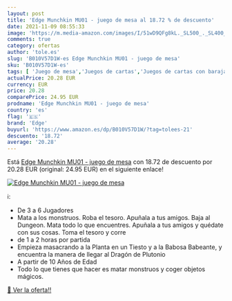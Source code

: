 ```yaml
---
layout: post
title: 'Edge Munchkin MU01 - juego de mesa al 18.72 % de descuento'
date: 2021-11-09 08:55:33
image: 'https://m.media-amazon.com/images/I/51wD9QFg8kL._SL500_._SL400_.jpg'
comments: true
category: ofertas
author: 'tole.es'
slug: 'B010V57D1W-es Edge Munchkin MU01 - juego de mesa'
sku: 'B010V57D1W-es'
tags: [ 'Juego de mesa','Juegos de cartas','Juegos de cartas con baraja específica','Juegos y accesorios para juegos','Juguetes','Juguetes y juegos','edge','munchkin', ]
actualPrice: 20.28 EUR
currency: EUR
price: 20.28
comparePrice: 24.95 EUR
prodname: 'Edge Munchkin MU01 - juego de mesa'
country: 'es'
flag: '🇪🇸'
brand: 'Edge'
buyurl: 'https://www.amazon.es/dp/B010V57D1W/?tag=tolees-21'
descuento: '18.72'
average: '20.28'
---
```


Está [Edge Munchkin MU01 - juego de mesa](https://www.amazon.es/dp/B010V57D1W/?tag=tolees-21) con 18.72 de descuento por 20.28 EUR (original: 24.95 EUR) en el siguiente enlace!

[![Edge Munchkin MU01 - juego de mesa](https://m.media-amazon.com/images/I/51wD9QFg8kL._SL500_._SL400_.jpg)](https://www.amazon.es/dp/B010V57D1W/?tag=tolees-21)

ℹ️:

- De 3 a 6 Jugadores
- Mata a los monstruos. Roba el tesoro. Apuñala a tus amigos. Baja al Dungeon. Mata todo lo que encuentres. Apuñala a tus amigos y quédate con sus cosas. Toma el tesoro y corre
- de 1 a 2 horas por partida
- Empieza masacrando a la Planta en un Tiesto y a la Babosa Babeante, y encuentra la manera de llegar al Dragón de Plutonio
- A partir de 10 Años de Edad
- Todo lo que tienes que hacer es matar monstruos y coger objetos mágicos.

[🛒 Ver la oferta!!](https://www.amazon.es/dp/B010V57D1W/?tag=tolees-21)
